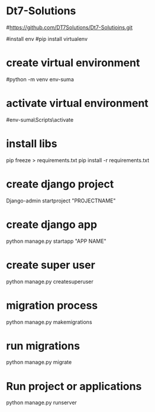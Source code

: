 # Dt7-Solutions
#https://github.com/DT7Solutions/Dt7-Solutioins.git




#install env
#pip install virtualenv
# create virtual environment
#python -m venv env-suma

# activate virtual environment
#env-suma\Scripts\activate

# install libs
pip freeze > requirements.txt 
pip install -r requirements.txt

# create django  project
Django-admin startproject "PROJECTNAME"

# create django app 
python manage.py startapp "APP NAME"

# create super user 
python manage.py createsuperuser
# migration process 
python manage.py makemigrations 

# run migrations 
python manage.py migrate 

# Run project or applications
python manage.py runserver
